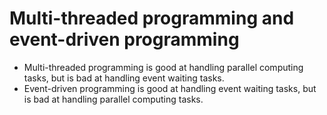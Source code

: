 # Multi-threaded programming and event-driven programming

- Multi-threaded programming is good at handling parallel computing tasks, but is bad at handling event waiting tasks.
- Event-driven programming is good at handling event waiting tasks, but is bad at handling parallel computing tasks.
